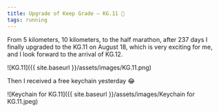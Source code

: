 ```yaml
---
title: Upgrade of Keep Grade – KG.11 🎉
tags: running
---
```


From 5 kilometers, 10 kilometers, to the half marathon, after 237 days I finally upgraded to the KG.11 on August 18, which is very exciting for me, and I look forward to the arrival of KG.12.

![KG.11]({{ site.baseurl }}/assets/images/KG.11.png)

Then I received a free keychain yesterday 😂

![Keychain for KG.11]({{ site.baseurl }}/assets/images/Keychain for KG.11.jpeg)
